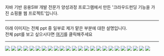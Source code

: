 자바 기반 응용SW 개발 전문가 양성과정 프로그램에서 만든 '크라우드펀딩 기능을 가진 쇼핑몰 웹 프로젝트'입니다.
<br>
<hr/>
아래 이미지는 전체 ppt 중 일부로 제가 맡은 부분에 대한 설명입니다.<br>
전체 ppt를 보고 싶으시다면 <a href="https://drive.google.com/file/d/1nmoP6xOhEizinyc2m-5Z9joE3tNuwbcL/view?usp=sharing">여기</a>를 클릭해주세요
<hr/>
<div float:left>
<img src="https://user-images.githubusercontent.com/37690467/105083134-da305080-5ad7-11eb-8507-e8074f025d6a.jpg"></img>
<img src="https://user-images.githubusercontent.com/37690467/105083124-d7cdf680-5ad7-11eb-8d38-5aa4bdb68d79.jpg"></img>
<img src="https://user-images.githubusercontent.com/37690467/105083129-d997ba00-5ad7-11eb-89a1-8c34b360aee4.jpg"></img>
<img src="https://user-images.githubusercontent.com/37690467/105083409-32ffe900-5ad8-11eb-8c44-50f6f745e4c5.jpg"></img>
<img src="https://user-images.githubusercontent.com/37690467/105083413-34311600-5ad8-11eb-8da2-5d02aae81d79.jpg"></img>
<img src="https://user-images.githubusercontent.com/37690467/105083401-309d8f00-5ad8-11eb-81a1-62cf95253be7.jpg"></img>
<img src="https://user-images.githubusercontent.com/37690467/105083403-31cebc00-5ad8-11eb-9558-ce6c897bc15f.jpg"></img>
<img src="https://user-images.githubusercontent.com/37690467/105083404-32675280-5ad8-11eb-91f2-2373cd5bb382.jpg"></img>
<img src="https://user-images.githubusercontent.com/37690467/105083637-8bcf8180-5ad8-11eb-8483-8f659efc544b.jpg"></img>
<img src="https://user-images.githubusercontent.com/37690467/105083640-8d00ae80-5ad8-11eb-903e-2d7f364df175.jpg"></img>
<img src="(https://user-images.githubusercontent.com/37690467/105083642-8d994500-5ad8-11eb-9a49-9c8f73c64eaa.jpg"></img>
<img src="https://user-images.githubusercontent.com/37690467/105083645-8e31db80-5ad8-11eb-8221-0f0daf4790ac.jpg"></img>
<img src="https://user-images.githubusercontent.com/37690467/105083646-8eca7200-5ad8-11eb-88c7-0dc66f627399.jpg"></img>
<img src="https://user-images.githubusercontent.com/37690467/105083649-8eca7200-5ad8-11eb-90d0-6e5bf9292bdb.jpg"></img>
<img src="https://user-images.githubusercontent.com/37690467/105083653-8f630880-5ad8-11eb-802f-4c45e7b3a915.jpg"></img>
<img src="https://user-images.githubusercontent.com/37690467/105083655-8f630880-5ad8-11eb-9975-80528d6c93cd.jpg"></img>
<img src="https://user-images.githubusercontent.com/37690467/105083656-8ffb9f00-5ad8-11eb-938d-73057fe2e63c.jpg"></img>
<img src="https://user-images.githubusercontent.com/37690467/105083624-883bfa80-5ad8-11eb-9083-50befaad983e.jpg"></img>
<img src="https://user-images.githubusercontent.com/37690467/105083627-896d2780-5ad8-11eb-8a86-0b41075fe401.jpg"></img>
<img src="https://user-images.githubusercontent.com/37690467/105083628-896d2780-5ad8-11eb-90b6-21732a6c640a.jpg"></img>
<img src="https://user-images.githubusercontent.com/37690467/105083631-8a05be00-5ad8-11eb-9bb9-62202560585f.jpg"></img>
<img src="https://user-images.githubusercontent.com/37690467/105083632-8a9e5480-5ad8-11eb-9113-6f588adb69bc.jpg"></img>
<img src="https://user-images.githubusercontent.com/37690467/105083634-8a9e5480-5ad8-11eb-8c93-5ea525f9846d.jpg"></img>
<img src="https://user-images.githubusercontent.com/37690467/105083635-8b36eb00-5ad8-11eb-8d98-eabc2f3867ea.jpg"></img>
</div>
